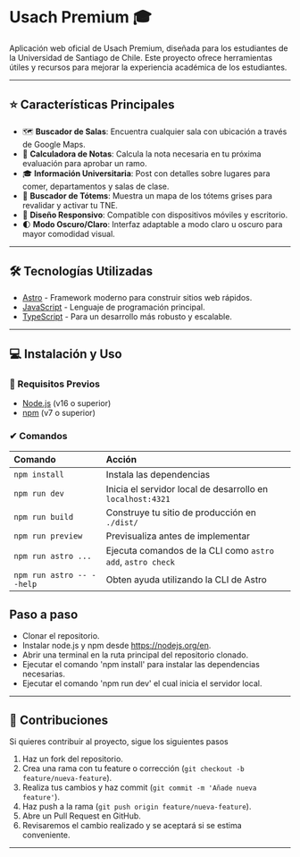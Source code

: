 # Usach Premium 🎓

Aplicación web oficial de Usach Premium, diseñada para los estudiantes de la Universidad de Santiago de Chile. Este proyecto ofrece herramientas útiles y recursos para mejorar la experiencia académica de los estudiantes.

---

## ⭐ Características Principales

- 🗺️ **Buscador de Salas**: Encuentra cualquier sala con ubicación a través de Google Maps.
- 🔢 **Calculadora de Notas**: Calcula la nota necesaria en tu próxima evaluación para aprobar un ramo.
- 🎓 **Información Universitaria**: Post con detalles sobre lugares para comer, departamentos y salas de clase.
- 🔎 **Buscador de Tótems**: Muestra un mapa de los tótems grises para revalidar y activar tu TNE.
- 📱 **Diseño Responsivo**: Compatible con dispositivos móviles y escritorio.
- 🌓 **Modo Oscuro/Claro**: Interfaz adaptable a modo claro u oscuro para mayor comodidad visual.

---

## 🛠️ Tecnologías Utilizadas

- [Astro](https://astro.build/) - Framework moderno para construir sitios web rápidos.
- [JavaScript](https://developer.mozilla.org/en-US/docs/Web/JavaScript) - Lenguaje de programación principal.
- [TypeScript](https://www.typescriptlang.org/) - Para un desarrollo más robusto y escalable.

---

## 💻 Instalación y Uso

### 🛑 Requisitos Previos
- [Node.js](https://nodejs.org/en) (v16 o superior)
- [npm](https://www.npmjs.com/) (v7 o superior)

### ✔ Comandos

| Comando                   | Acción                                                     |
| :------------------------ | :----------------------------------------------------------|
| `npm install`             | Instala las dependencias                                   |
| `npm run dev`             | Inicia el servidor local de desarrollo en `localhost:4321` |
| `npm run build`           | Construye tu sitio de producción en  `./dist/`             |
| `npm run preview`         | Previsualiza antes de implementar                          |
| `npm run astro ...`       | Ejecuta comandos de la CLI como `astro add`, `astro check` |
| `npm run astro -- --help` | Obten ayuda utilizando la CLI de Astro                     |

## Paso a paso
- Clonar el repositorio.
- Instalar node.js y npm desde https://nodejs.org/en.
- Abrir una terminal en la ruta principal del repositorio clonado.
- Ejecutar el comando 'npm install' para instalar las dependencias necesarias.
- Ejecutar el comando 'npm run dev' el cual inicia el servidor local.

--- 

## 🤝 Contribuciones

Si quieres contribuir al proyecto, sigue los siguientes pasos

1. Haz un fork del repositorio.
2. Crea una rama con tu feature o corrección (`git checkout -b feature/nueva-feature`).
3. Realiza tus cambios y haz commit (`git commit -m 'Añade nueva feature'`).
4. Haz push a la rama (`git push origin feature/nueva-feature`).
5. Abre un Pull Request en GitHub.
6. Revisaremos el cambio realizado y se aceptará si se estima conveniente.

---
